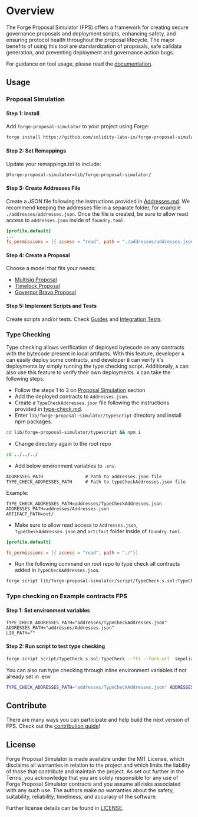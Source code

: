 # Overview

The Forge Proposal Simulator (FPS) offers a framework for creating secure governance proposals and deployment scripts, enhancing safety, and ensuring protocol health throughout the proposal lifecycle. The major benefits of using this tool are standardization of proposals, safe calldata generation, and preventing deployment and governance action bugs.

For guidance on tool usage, please read the [documentation](https://solidity-labs.gitbook.io/forge-proposal-simulator/).

## Usage

### Proposal Simulation

#### Step 1: Install

Add `forge-proposal-simulator` to your project using Forge:

```sh
forge install https://github.com/solidity-labs-io/forge-proposal-simulator.git
```

#### Step 2: Set Remappings

Update your remappings.txt to include:

```txt
@forge-proposal-simulator=lib/forge-proposal-simulator/
```

#### Step 3: Create Addresses File

Create a JSON file following the instructions provided in
[Addresses.md](docs/overview/architecture/addresses.md). We recommend keeping the
addresses file in a separate folder, for example `./addresses/addresses.json`.
Once the file is created, be sure to allow read access to `addresses.json` inside of `foundry.toml`.

```toml
[profile.default]
...
fs_permissions = [{ access = "read", path = "./addresses/addresses.json"}]
```

#### Step 4: Create a Proposal

Choose a model that fits your needs:

-   [Multisig Proposal](docs/guides/multisig-proposal.md)
-   [Timelock Proposal](docs/guides/timelock-proposal.md)
-   [Governor Bravo Proposal](docs/guides/governor-bravo-proposal.md)

#### Step 5: Implement Scripts and Tests

Create scripts and/or tests. Check [Guides](docs/guides/multisig-proposal.md) and [Integration Tests](docs/testing/integration-tests.md).

### Type Checking

Type checking allows verification of deployed bytecode on any contracts with the bytecode present in local artifacts. With this feature, developer `A` can easily deploy some contracts, and developer `B` can verify `A`'s deployments by simply running the type checking script. Additionaly, `A` can also use this feature to verify their own deployments. `A` can take the following steps:

-   Follow the steps 1 to 3 on [Proposal Simulation](#proposal-simulation) section
-   Add the deployed contracts to `Addresses.json`.
-   Create a `TypeCheckAddresses.json` file following the instructions provided in [type-check.md](docs/guides/type-check.md).
-   Enter `lib/forge-proposal-simulator/typescript` directory and install npm packages.

```bash
cd lib/forge-proposal-simulator/typescript && npm i
```

-   Change directory again to the root repo

```bash
cd ../../../
```

-   Add below environment variables to `.env`.

```
ADDRESSES_PATH                # Path to addresses.json file
TYPE_CHECK_ADDRESSES_PATH     # Path to typeCheckAddresses.json file
```

Example:

```
TYPE_CHECK_ADDRESSES_PATH=addresses/TypeCheckAddresses.json
ADDRESSES_PATH=addresses/Addresses.json
ARTIFACT_PATH=out/
```

-   Make sure to allow read access to `Addresses.json`, `TypeCheckAddresses.json` and `artifact` folder inside of `foundry.toml`.

```toml
[profile.default]

fs_permissions = [{ access = "read", path = "./"}]
```

-   Run the following command on root repo to type check all contracts added in `TypeCheckAddresses.json`.

```bash
forge script lib/forge-proposal-simulator/script/TypeCheck.s.sol:TypeCheck --ffi --fork-url <deployed_contracts_chain_rpc_url>
```

### Type checking on Example contracts FPS

#### Step 1: Set environment variables

```
TYPE_CHECK_ADDRESSES_PATH="addresses/TypeCheckAddresses.json"
ADDRESSES_PATH="addresses/Addresses.json"
LIB_PATH=""
```

#### Step 2: Run script to test type checking

```bash
forge script script/TypeCheck.s.sol:TypeCheck --ffi --fork-url  sepolia
```

You can also run type checking through inline environment variables if not already set in .env

```bash
TYPE_CHECK_ADDRESSES_PATH="addresses/TypeCheckAddresses.json" ADDRESSES_PATH="addresses/Addresses.json" ARTIFACT_PATH="out/" LIB_PATH="" forge script script/TypeCheck.s.sol:TypeCheck --ffi --fork-url  sepolia
```

## Contribute

There are many ways you can participate and help build the next version of FPS. Check out the [contribution guide](CONTRIBUTING.md)!

## License

Forge Proposal Simulator is made available under the MIT License, which disclaims all warranties in relation to the project and which limits the liability of those that contribute and maintain the project. As set out further in the Terms, you acknowledge that you are solely responsible for any use of Forge Proposal Simulator contracts and you assume all risks associated with any such use. The authors make no warranties about the safety, suitability, reliability, timeliness, and accuracy of the software.

Further license details can be found in [LICENSE](LICENSE).

